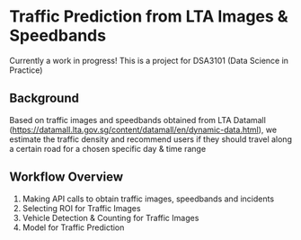 # Traffic Prediction from LTA Images & Speedbands
Currently a work in progress! This is a project for DSA3101 (Data Science in Practice)

## Background
Based on traffic images and speedbands obtained from LTA Datamall (https://datamall.lta.gov.sg/content/datamall/en/dynamic-data.html), we estimate the traffic density and recommend users if they should travel along a certain road for a chosen specific day & time range

## Workflow Overview
1. Making API calls to obtain traffic images, speedbands and incidents
2. Selecting ROI for Traffic Images
3. Vehicle Detection & Counting for Traffic Images
4. Model for Traffic Prediction
